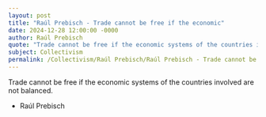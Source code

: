 ```yaml
---
layout: post
title: "Raúl Prebisch - Trade cannot be free if the economic"
date: 2024-12-28 12:00:00 -0000
author: Raúl Prebisch
quote: "Trade cannot be free if the economic systems of the countries involved are not balanced."
subject: Collectivism
permalink: /Collectivism/Raúl Prebisch/Raúl Prebisch - Trade cannot be free if the economic
---
```


Trade cannot be free if the economic systems of the countries involved are not balanced.

- Raúl Prebisch
